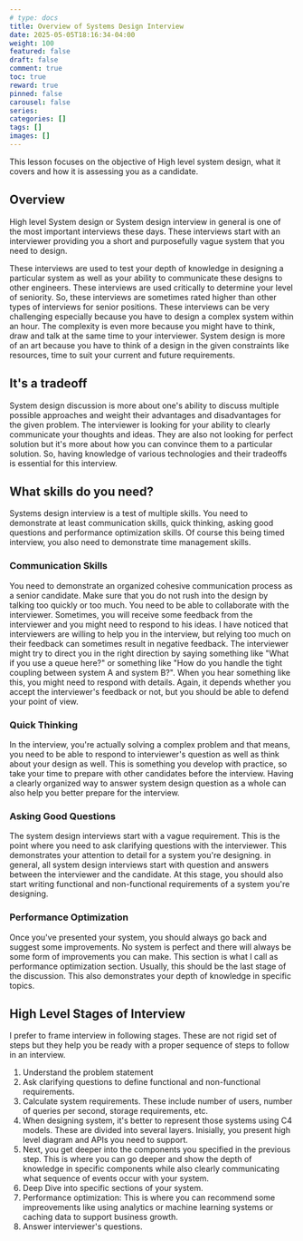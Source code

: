 ```yaml
---
# type: docs 
title: Overview of Systems Design Interview
date: 2025-05-05T18:16:34-04:00
weight: 100
featured: false
draft: false
comment: true
toc: true
reward: true
pinned: false
carousel: false
series:
categories: []
tags: []
images: []
---
```


This lesson focuses on the objective of High level system design, what it covers and how it is assessing you as a candidate.

<!--more-->

## Overview

High level System design or System design interview in general is one of the most important interviews these days. These interviews start with an interviewer providing you a short and purposefully vague system that you need to design.

These interviews are used to test your depth of knowledge in designing a particular system as well as your ability to communicate these designs to other engineers. These interviews are used critically to determine your level of seniority. So, these interviews are sometimes rated higher than other types of interviews for senior positions. These interviews can be very challenging especially because you have to design a complex system within an hour. The complexity is even more because you might have to think, draw and talk at the same time to your interviewer. System design is more of an art because you have to think of a design in the given constraints like resources, time to suit your current and future requirements.

## It's a tradeoff

System design discussion is more about one's ability to discuss multiple possible approaches and weight their advantages and disadvantages for the given problem. The interviewer is looking for your ability to clearly communicate your thoughts and ideas. They are also not looking for perfect solution but it's more about how you can convince them to a particular solution. So, having knowledge of various technologies and their tradeoffs is essential for this interview.

## What skills do you need?

Systems design interview is a test of multiple skills. You need to demonstrate at least communication skills, quick thinking, asking good questions and performance optimization skills. Of course this being timed interview, you also need to demonstrate time management skills.

### Communication Skills

You need to demonstrate an organized cohesive communication process as a senior candidate. Make sure that you do not rush into the design by talking too quickly or too much. You need to be able to collaborate with the interviewer. Sometimes, you will receive some feedback from the interviewer and you might need to respond to his ideas. I have noticed that interviewers are willing to help you in the interview, but relying too much on their feedback can sometimes result in negative feedback. The interviewer might try to direct you in the right direction by saying something like "What if you use a queue here?" or something like "How do you handle the tight coupling between system A and system B?". When you hear something like this, you might need to respond with details. Again, it depends whether you accept the interviewer's feedback or not, but you should be able to defend your point of view.

### Quick Thinking

In the interview, you're actually solving a complex problem and that means, you need to be able to respond to interviewer's question as well as think about your design as well. This is something you develop with practice, so take your time to prepare with other candidates before the interview. Having a clearly organized way to answer system design question as a whole can also help you better prepare for the interview.

### Asking Good Questions

The system design interviews start with a vague requirement. This is the point where you need to ask clarifying questions with the interviewer. This demonstrates your attention to detail for a system you're designing. in general, all system design interviews start with question and answers between the interviewer and the candidate. At this stage, you should also start writing functional and non-functional requirements of a system you're designing.

### Performance Optimization

Once you've presented your system, you should always go back and suggest some improvements. No system is perfect and there will always be some form of improvements you can make. This section is what I call as performance optimization section. Usually, this should be the last stage of the discussion. This also demonstrates your depth of knowledge in specific topics.

## High Level Stages of Interview

I prefer to frame interview in following stages. These are not rigid set of steps but they help you be ready with a proper sequence of steps to follow in an interview.

1. Understand the problem statement
2. Ask clarifying questions to define functional and non-functional requirements.
3. Calculate system requirements. These include number of users, number of queries per second, storage requirements, etc.
4. When designing system, it's better to represent those systems using C4 models. These are divided into several layers. Inisially, you present high level diagram and APIs you need to support.
5. Next, you get deeper into the components you specified in the previous step. This is where you can go deeper and show the depth of knowledge in specific components while also clearly communicating what sequence of events occur with your system.
6. Deep Dive into specific sections of your system.
7. Performance optimization: This is where you can recommend some impreovements like using analytics or machine learning systems or caching data to support business growth.
8. Answer interviewer's questions.